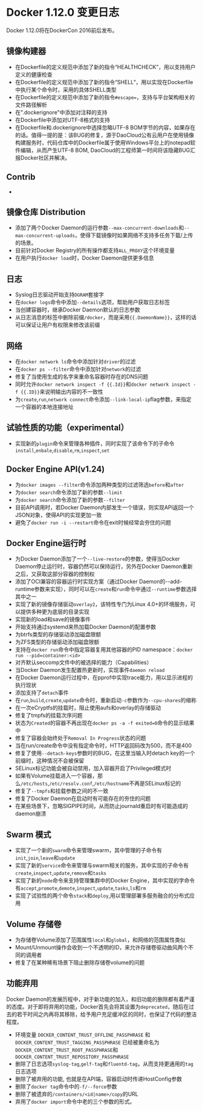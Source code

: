 # Docker 1.12.0 变更日志

Docker 1.12.0将在DockerCon 2016前后发布。

## 镜像构建器
+ 在Dockerfile的定义规范中添加了新的指令“HEALTHCHECK”，用以支持用户定义的健康检查
+ 在Dockerfile的定义规范中添加了新的指令“SHELL”，用以实现在Dockerfile中执行某个命令时，采用的具体SHELL类型
+ 在Dockerfile的定义规范中添加了新的指令`#escape=`，支持与平台架构相关的文件路径解析
+ 在".dockerignore"中添加对注释的支持
+ 在Dockerfile中添加对UTF-8格式的支持
+ 在Dockerfile和.dockerignore中选择忽略UTF-8 BOM字节的内容，如果存在的话。值得一提的是：该BUG的修复，源于DaoCloud公有云用户在使用镜像构建服务时，代码仓库中的Dockerfile属于使用Windows平台上的notepad软件编辑，从而产生UTF-8 BOM, DaoCloud的工程师第一时间将该隐藏BUG汇报Docker社区并解决。

## Contrib
+ 

## 镜像仓库 Distribution
+ 添加了两个Docker Daemon的运行参数`--max-concurrent-downloads`和`--max-concurrent-uploads`，使得下载镜像时如果网络不支持多任务下载/上传的场景。
+ 目前针对Docker Registry的所有操作都支持`ALL_PROXY`这个环境变量
+ 在用户执行`docker load`时，Docker Daemon提供更多信息

## 日志
+ Syslog日志驱动开始支持`DGRAM`套接字
+ 在`docker logs`命令中添加`--details`选项，帮助用户获取日志标签
+ 当创建容器时，继承Docker Daemon默认的日志参数
+ 从日志消息的标签中删除前缀`/docker`，而是采用`{{.DaemonName}}`，这样的话可以保证让用户有权限来修改该前缀

## 网络
+ 在`docker network ls`命令中添加针对`driver`的过滤
+ 在`docker ps --filter`命令中添加针对`network`的过滤
+ 修复了当使用生成的名字来重命名容器时存在的DNS问题
+ 同时允许`docker network inspect -f {{.Id}}`和`docker network inspect -f {{.ID}}`来说明输出内容的不一致性
+ 为`create`,`run`,`network connect`命令添加`--link-local-ip`flag参数，来指定一个容器的本地连接地址

## 试验性质的功能（experimental）
+ 实现新的`plugin`命令来管理各种插件，同时实现了该命令下的子命令`install`,`enbale`,`disable`,`rm`,`inspect`,`set`

## Docker Engine API(v1.24)
+ 为`docker images --filter`命令添加两种类型的过滤筛选`before`和`after`
+ 为`docker search`命令添加了新的参数`--limit`
+ 为`docker search`命令添加了新的参数`--filter`
+ 目前API调用时，若Docker Daemon内部发生一个错误，则实现API返回一个JSON对象，使得API的实现更加一致
+ 避免了`docker run -i --restart`命令在exit时候经常会夯住的问题

## Docker Engine运行时
+ 为Docker Daemon添加了一个`--live-restore`的参数，使得当Docker Daemon停止运行时，容器仍然可以保持运行，另外在Docker Daemon重新之后，又获取这部分容器的控制权
+ 添加了OCI兼容的容器运行时实现方案（通过Docker Daemon的--add-runtime参数来实现），同时可以在`create`和`run`命令中通过`--runtime`参数选择其中之一
+ 实现了新的镜像存储驱动`overlay2`，该特性专门为Linux 4.0+的环境服务，可以提供多种更为底层的目录实现
+ 实现新的load和save的镜像事件
+ 开始支持通过systemd来热加载Docker Daemon的配置参数
+ 为btrfs类型的存储驱动添加磁盘限额
+ 为ZFS类型的存储驱动添加磁盘限额
+ 支持在`docker run`命令中指定容器复用其他容器的PID namespace：`docker run --pid=container:<id>`
+ 对齐默认seccomp文件中的被选择的能力（Capabilities）
+ 当Docker Daemon发生配置热更新时，实现事件`daemon reload`
+ 在Docker Daemon运行过程中，在pprof中实现trace能力，用以显示进程的执行现状
+ 添加支持了`detach`事件
+ 在`run`,`build`,`create`,`update`命令时，重新启动`-c`参数作为`--cpu-shares`的缩称
+ 在一次eCryptfs的挂载时，阻止使用aufs和overlay的存储驱动
+ 修复了tmpfs的挂载次序问题
+ 状态为`Created`的容器不再出现在`docker ps -a -f exited=0`命令的显示结果中
+ 修复了容器会始终处于`Removal In Progress`状态的问题
+ 当在run/create命令中没有指定命令时，HTTP返回码改为500，而不是400
+ 修复了使用`--detach-keys`参数时的BUG，在这里当输入时detach key的一个前缀时，这种情况不会被保留
+ SELinux标记功能会被自动禁用，加入容器开启了Privileged模式时
+ 如果有Volume挂载进入一个容器，那么`/etc/hosts`,`/etc/resolv.conf`,`/etc/hostname`不再是SELinux标记的
+ 修复了`--tmpfs`和挂载参数之间的不一致
+ 修复了Docker Daemon在启动时有可能存在的夯住的问题
+ 在某些场景下，忽略SIGPIPE时间，从而防止journald重启时有可能造成的daemon崩溃

## Swarm 模式
+ 实现了一个新的`swarm`命令来管理swarm，其中管理的子命令有`init`,`join`,`leave`和`update`
+ 实现了新的`service`命令来管理与swarm相关的服务，其中实现的子命令有`create`,`inspect`,`update`,`remove`和`tasks`
+ 实现了新的`node`命令来支持管理集群中的Docker Engine，其中实现的字命令有`accept`,`promote`,`demote`,`inspect`,`update`,`tasks`,`ls`和`rm`
+ 实现了试验性的两个命令`stack`和`deploy`,用以管理部署多服务融合的分布式应用

## Volume 存储卷
+ 为存储卷Volume添加了范围属性`local`和`global`，和网络的范围属性类似
+ Mount/Unmount操作会收到一个不透明的ID，来允许存储卷驱动曲风两个不同的调用者
+ 修复了在某种稀有场景下阻止删除存储卷volume的问题

## 功能弃用
Docker Daemon的发展历程中，对于新功能的加入，和旧功能的删除都有着严谨的态度。对于即将弃用的功能，Docker首先会将其设置为`deprecated`，随后在过去的若干时间之内再将其移除，给予用户充足缓冲区的同时，也保证了代码的整洁程度。

+ 环境变量 `DOCKER_CONTENT_TRUST_OFFLINE_PASSPHRASE` 和 `DOCKER_CONTENT_TRUST_TAGGING_PASSPHRASE` 已经被重命名为 `DOCKER_CONTENT_TRUST_ROOT_PASSPHRASE`和`DOCKER_CONTENT_TRUST_REPOSITORY_PASSPHRASE`
+ 删除了日志选项`syslog-tag`,`gelf-tag`和`fluentd-tag`，从而支持更通用的`tag`日志选项
+ 删除了被弃用的功能, 也就是在API端，容器启动时传递HostConfig参数
+ 删除了`docker tag`命令中的`-f/--force`参数
+ 删除了被遗弃的`/containers/<id|name>/copy`的URL
+ 弃用了`docker import`命令中老的三个参数的形式。


